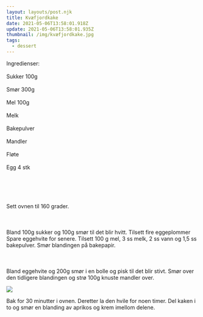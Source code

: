 ```yaml
---
layout: layouts/post.njk
title: Kvæfjordkake
date: 2021-05-06T13:58:01.918Z
update: 2021-05-06T13:58:01.935Z
thumbnail: /img/kvæfjordkake.jpg
tags:
  - dessert
---
```

Ingredienser:\
\
Sukker 100g\
\
Smør 300g\
\
Mel 100g\
\
Melk\
\
Bakepulver\
\
Mandler\
\
Fløte\
\
Egg 4 stk\
\
\
\
\
\
Sett ovnen til 160 grader.\
\
\
\
Bland 100g sukker og 100g smør til det blir hvitt. Tilsett fire eggeplommer  Spare eggehvite for senere. Tilsett 100 g mel, 3 ss melk, 2 ss vann og 1,5 ss bakepulver. Smør blandingen på bakepapir.\
\
\
\
Bland eggehvite og 200g smør i en bolle og pisk til det blir stivt. Smør over den tidligere blandingen og strø 100g knuste mandler over.

[![](https://camo.githubusercontent.com/4d98be534f1ec994e58e75e48c4a831ff8a4d43b901688723ffd3f050cba21ae/687474703a2f2f342e62702e626c6f6773706f742e636f6d2f2d322d5242415745597544732f554e747778706453706f492f41414141414141415175592f5875464c652d434b594e6b2f733332302f494d475f32303132313232365f3232343633342e6a7067)](http://4.bp.blogspot.com/-2-RBAWEYuDs/UNtwxpdSpoI/AAAAAAAAQuY/XuFLe-CKYNk/s1600/IMG_20121226_224634.jpg)

Bak for 30 minutter i ovnen. Deretter la den hvile for noen timer. Del kaken i to og smør en blanding av aprikos og krem imellom delene.
